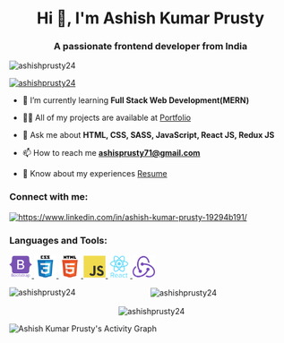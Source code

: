 <h1 align="center">Hi 👋, I'm Ashish Kumar Prusty</h1>
<h3 align="center">A passionate frontend developer from India</h3>

<p align="left"> <img src="https://komarev.com/ghpvc/?username=ashishprusty24&label=Profile%20views&color=0e75b6&style=flat" alt="ashishprusty24" /> </p>

<p align="left"> <a href="https://github.com/ryo-ma/github-profile-trophy"><img src="https://github-profile-trophy.vercel.app/?username=ashishprusty24" alt="ashishprusty24" /></a> </p>

- 🌱 I’m currently learning **Full Stack Web Development(MERN)**

- 👨‍💻 All of my projects are available at [Portfolio](ashish-kumar-prusty-portfolio.vercel.app)

- 💬 Ask me about **HTML, CSS, SASS, JavaScript, React JS, Redux JS**

- 📫 How to reach me **ashisprusty71@gmail.com**

- 📄 Know about my experiences [Resume](https://drive.google.com/file/d/1u6EUR0eNf1Agjo1tQF2CCfo_l3bKfIwX/view)

<h3 align="left">Connect with me:</h3>
<p align="left">
<a href="https://linkedin.com/in/https://www.linkedin.com/in/ashish-kumar-prusty-19294b191/" target="blank"><img align="center" src="https://raw.githubusercontent.com/rahuldkjain/github-profile-readme-generator/master/src/images/icons/Social/linked-in-alt.svg" alt="https://www.linkedin.com/in/ashish-kumar-prusty-19294b191/" height="30" width="40" /></a>
</p>

<h3 align="left">Languages and Tools:</h3>
<p align="left"> <a href="https://getbootstrap.com" target="_blank" rel="noreferrer"> <img src="https://raw.githubusercontent.com/devicons/devicon/master/icons/bootstrap/bootstrap-plain-wordmark.svg" alt="bootstrap" width="40" height="40"/> </a> <a href="https://www.w3schools.com/css/" target="_blank" rel="noreferrer"> <img src="https://raw.githubusercontent.com/devicons/devicon/master/icons/css3/css3-original-wordmark.svg" alt="css3" width="40" height="40"/> </a> <a href="https://www.w3.org/html/" target="_blank" rel="noreferrer"> <img src="https://raw.githubusercontent.com/devicons/devicon/master/icons/html5/html5-original-wordmark.svg" alt="html5" width="40" height="40"/> </a> <a href="https://developer.mozilla.org/en-US/docs/Web/JavaScript" target="_blank" rel="noreferrer"> <img src="https://raw.githubusercontent.com/devicons/devicon/master/icons/javascript/javascript-original.svg" alt="javascript" width="40" height="40"/> </a> <a href="https://reactjs.org/" target="_blank" rel="noreferrer"> <img src="https://raw.githubusercontent.com/devicons/devicon/master/icons/react/react-original-wordmark.svg" alt="react" width="40" height="40"/> </a> <a href="https://redux.js.org" target="_blank" rel="noreferrer"> <img src="https://raw.githubusercontent.com/devicons/devicon/master/icons/redux/redux-original.svg" alt="redux" width="40" height="40"/> </a> </p>

<p><img align="left" src="https://github-readme-stats.vercel.app/api/top-langs?username=ashishprusty24&show_icons=true&locale=en&layout=compact" alt="ashishprusty24" /></p>



<p align="center"><img align="center" src="https://github-readme-streak-stats.herokuapp.com/?user=ashishprusty24&theme=react&hide_border=true&bg_color=0D1117&" alt="ashishprusty24" /></p>

<p align="center">&nbsp;<img align="center" src="https://github-readme-stats.vercel.app/api?username=ashishprusty24&show_icons=true&count_private=true&theme=react&hide_border=true&bg_color=0D1117&locale=en" alt="ashishprusty24" /></p>



<img alt="Ashish Kumar Prusty's Activity Graph" src="https://activity-graph.herokuapp.com/graph?username=ashishprusty24&bg_color=050f2c&color=FFFF&line=5BCDEC&point=FFFFFF&border=true" />
  </div>
